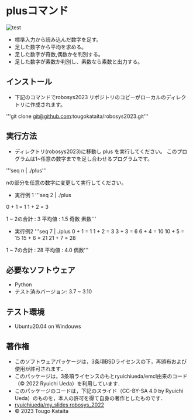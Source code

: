 # plusコマンド


![test](https://github.com/tougokataita/robosys2022/actions/workflows/test.yml/badge.svg)

* 標準入力から読み込んだ数字を足す。
* 足した数字から平均を求める。
* 足した数字が奇数,偶数かを判別する。
* 足した数字が素数か判別し、素数なら素数と出力する。

## インストール
* 下記のコマンドでrobosys2023 リポジトリのコピーがローカルのディレクトリに作成されます。

'''git clone git@github.com:tougokataita/robosys2023.git'''

## 実行方法
* ディレクトリ(robosys2023)に移動し plus を実行してください。
このプログラムは1~任意の数字までを足し合わせるプログラムです。

'''seq n | ./plus''' 

  nの部分を任意の数字に変更して実行してください。

* 実行例 1
'''seq 2 | ./plus

0 + 1 = 1
1 + 2 = 3

1 ~ 2の合計 : 3
平均値 : 1.5
奇数
素数'''

* 実行例2
'''seq 7 | ./plus
0 + 1 = 1
1 + 2 = 3
3 + 3 = 6
6 + 4 = 10
10 + 5 = 15
15 + 6 = 21
21 + 7 = 28

1 ~ 7の合計 : 28
平均値 : 4.0
偶数'''

## 必要なソフトウェア

* Python
* テスト済みバージョン: 3.7 ~ 3.10

## テスト環境
* Ubuntu20.04 on Windouws

## 著作権
* このソフトウェアパッケージは，3条項BSDライセンスの下，再頒布および使用が許可されます．
* このパッケージは，3条項ライセンスのもとryuichiueda/emcl由来のコード（© 2022 Ryuichi Ueda）を利用しています．
* このパッケージのコードは，下記のスライド（CC-BY-SA 4.0 by Ryuichi Ueda）のものを，本人の許可を得て自身の著作としたものです．
* [ryuichiueda/my_slides robosys_2022](https://github.com/ryuichiueda/my_slides/blob/master/robosys_2022/lesson4.md)
* © 2023 Tougo Kataita

